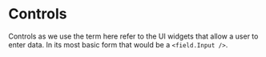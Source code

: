 # Controls

Controls as we use the term here refer to the UI widgets that allow a user to enter data. In its most basic form that would be a `<field.Input />`.
